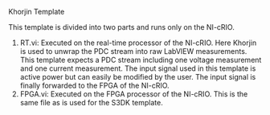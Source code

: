 Khorjin Template

This template is divided into two parts and runs only on the NI-cRIO.

1. RT.vi: Executed on the real-time processor of the NI-cRIO. Here Khorjin is used to unwrap the PDC stream into raw LabVIEW measurements. This template expects a PDC stream including one voltage measurement and one current measurement. The input signal used in this template is active power but can easily be modified by the user. The input signal is finally forwarded to the FPGA of the NI-cRIO.
2. FPGA.vi: Executed on the FPGA processor of the NI-cRIO. This is the same file as is used for the S3DK template.
